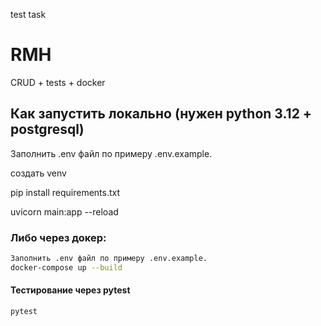 
test task

# RMH

CRUD + tests + docker

## Как запустить локально (нужен python 3.12 + postgresql)


Заполнить .env файл по примеру .env.example.


создать venv


pip install requirements.txt


uvicorn main:app --reload

### Либо через докер:

```bash
Заполнить .env файл по примеру .env.example.
docker-compose up --build
```

#### Тестирование через pytest

```bash
pytest
```
